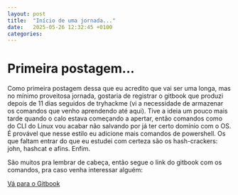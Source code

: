```yaml
---
layout: post
title:  "Início de uma jornada..."
date:   2025-05-26 12:32:45 +0100
categories:
---
```


# Primeira postagem...
Como primeira postagem dessa que eu acredito que vai ser uma longa, mas no mínimo proveitosa jornada, gostaria de registrar o gitbook que produzi depois de 11 dias seguidos de tryhackme (vi a necessidade de armazenar os comandos que venho aprendendo até aqui).
Tive a ideia um pouco mais tarde quando o calo estava começando a apertar, então comandos como do CLI do Linux vou acabar não salvando por já ter certo domínio com o OS. É provável que nesse estilo eu adicione mais comandos de powershell.
Os que faltam entrar do que eu estudei com certeza são os hash-crackers: john, hashcat e afins. Enfim.

São muitos pra lembrar de cabeça, então segue o link do gitbook com os comandos, pra caso venha interessar alguém:

[Vá para o Gitbook]([url](https://anotacoes-do-imperador.gitbook.io/comandos-pentesting))
